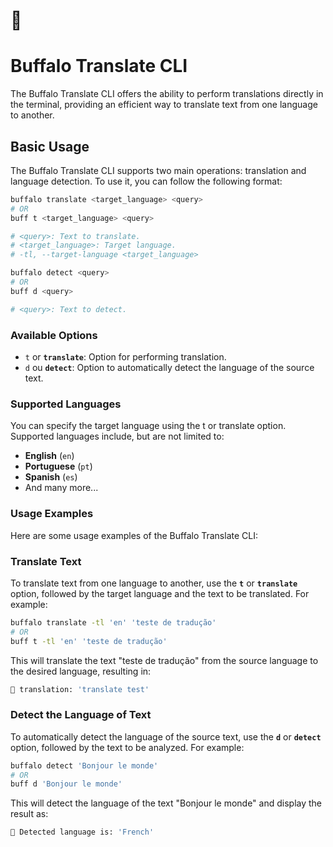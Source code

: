 # 🐃

# ****Buffalo Translate CLI****

The Buffalo Translate CLI offers the ability to perform translations directly in the terminal, providing an efficient way to translate text from one language to another.

## **Basic Usage**

The Buffalo Translate CLI supports two main operations: translation and language detection. To use it, you can follow the following format:

```bash
buffalo translate <target_language> <query>
# OR
buff t <target_language> <query>

# <query>: Text to translate.
# <target_language>: Target language.
# -tl, --target-language <target_language>

buffalo detect <query>
# OR
buff d <query>

# <query>: Text to detect.

```

### **Available Options**

- `t` or **`translate`**: Option for performing translation.
- `d` ou **`detect`**: Option to automatically detect the language of the source text.

### **Supported Languages**

You can specify the target language using the t or translate option. Supported languages include, but are not limited to:

- **English** (`en`)
- **Portuguese** (`pt`)
- **Spanish** (`es`)
- And many more...

### **Usage Examples**

Here are some usage examples of the Buffalo Translate CLI:

### Translate Text

To translate text from one language to another, use the **`t`** or **`translate`** option, followed by the target language and the text to be translated. For example:

```bash
buffalo translate -tl 'en' 'teste de tradução'
# OR
buff t -tl 'en' 'teste de tradução'
```

This will translate the text "teste de tradução" from the source language to the desired language, resulting in:

```bash
🐃 translation: 'translate test'
```

### Detect the Language of Text

To automatically detect the language of the source text, use the **`d`** or **`detect`** option, followed by the text to be analyzed. For example:

```bash
buffalo detect 'Bonjour le monde'
# OR
buff d 'Bonjour le monde'
```

This will detect the language of the text "Bonjour le monde" and display the result as:
```bash
🐃 Detected language is: 'French'
```